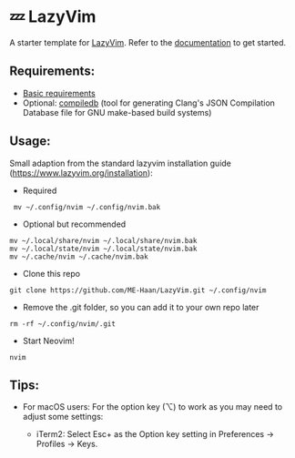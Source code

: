 # 💤 LazyVim

A starter template for [LazyVim](https://github.com/LazyVim/LazyVim).
Refer to the [documentation](https://lazyvim.github.io/installation) to get started.

## Requirements:
- [Basic requirements](https://www.lazyvim.org/#%EF%B8%8F-requirements)
- Optional: [compiledb](https://github.com/nickdiego/compiledb) (tool for generating Clang's JSON Compilation Database file for GNU make-based build systems)

## Usage:

Small adaption from the standard lazyvim installation guide (https://www.lazyvim.org/installation):
- Required
```
 mv ~/.config/nvim ~/.config/nvim.bak  
```
- Optional but recommended
```
mv ~/.local/share/nvim ~/.local/share/nvim.bak
mv ~/.local/state/nvim ~/.local/state/nvim.bak
mv ~/.cache/nvim ~/.cache/nvim.bak  
```
- Clone this repo
```
git clone https://github.com/ME-Haan/LazyVim.git ~/.config/nvim  
```
- Remove the .git folder, so you can add it to your own repo later
```
rm -rf ~/.config/nvim/.git  
```
- Start Neovim!
```
nvim  
```
## Tips:
- For macOS users: For the option key (⌥) to work as <M> you may need to adjust some settings:
    - iTerm2: Select Esc+ as the Option key setting in Preferences -> Profiles -> Keys.
